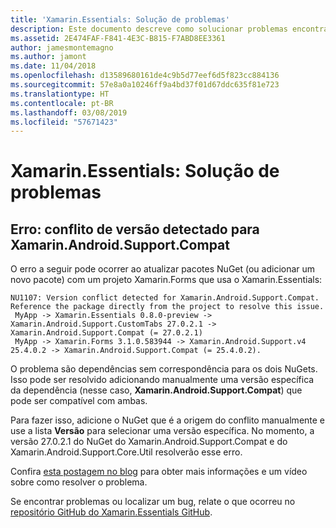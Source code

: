 ```yaml
---
title: 'Xamarin.Essentials: Solução de problemas'
description: Este documento descreve como solucionar problemas encontrados durante o desenvolvimento com a biblioteca do Xamarin.Essentials.
ms.assetid: 2E474FAF-F841-4E3C-B815-F7ABD8EE3361
author: jamesmontemagno
ms.author: jamont
ms.date: 11/04/2018
ms.openlocfilehash: d13589680161de4c9b5d77eef6d5f823cc884136
ms.sourcegitcommit: 57e8a0a10246ff9a4bd37f01d67ddc635f81e723
ms.translationtype: HT
ms.contentlocale: pt-BR
ms.lasthandoff: 03/08/2019
ms.locfileid: "57671423"
---
```

# <a name="xamarinessentials-troubleshooting"></a>Xamarin.Essentials: Solução de problemas

## <a name="error-version-conflict-detected-for-xamarinandroidsupportcompat"></a>Erro: conflito de versão detectado para Xamarin.Android.Support.Compat

O erro a seguir pode ocorrer ao atualizar pacotes NuGet (ou adicionar um novo pacote) com um projeto Xamarin.Forms que usa o Xamarin.Essentials:

```error
NU1107: Version conflict detected for Xamarin.Android.Support.Compat. Reference the package directly from the project to resolve this issue. 
 MyApp -> Xamarin.Essentials 0.8.0-preview -> Xamarin.Android.Support.CustomTabs 27.0.2.1 -> Xamarin.Android.Support.Compat (= 27.0.2.1) 
 MyApp -> Xamarin.Forms 3.1.0.583944 -> Xamarin.Android.Support.v4 25.4.0.2 -> Xamarin.Android.Support.Compat (= 25.4.0.2).
```

O problema são dependências sem correspondência para os dois NuGets. Isso pode ser resolvido adicionando manualmente uma versão específica da dependência (nesse caso, **Xamarin.Android.Support.Compat**) que pode ser compatível com ambas.

Para fazer isso, adicione o NuGet que é a origem do conflito manualmente e use a lista **Versão** para selecionar uma versão específica. No momento, a versão 27.0.2.1 do NuGet do Xamarin.Android.Support.Compat e do Xamarin.Android.Support.Core.Util resolverão esse erro.

Confira [esta postagem no blog](https://redth.codes/how-to-fix-the-dreaded-version-conflict-nuget-error-in-your-xamarin-android-projects/) para obter mais informações e um vídeo sobre como resolver o problema.

Se encontrar problemas ou localizar um bug, relate o que ocorreu no [repositório GitHub do Xamarin.Essentials GitHub](https://github.com/xamarin/Essentials).
